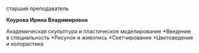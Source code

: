 старший преподаватель



**Коурова Ирина Владимировна**

Академическая скульптура и пластическое моделирование
	*Введение в специальность
	*Рисунок и живопись
	*Скетчирование
	*Цветоведение и колористика